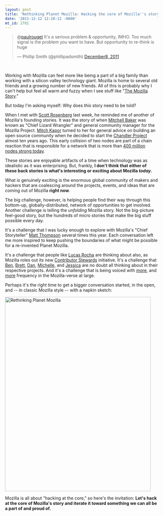```yaml
---
layout: post
title: 'Rethinking Planet Mozilla: Hacking the core of Mozilla''s story'
date: '2011-12-12 12:28:12 -0600'
mt_id: 2781
---
```


<blockquote class="twitter-tweet" data-in-reply-to="144769998152413184"><p>@<a href="https://twitter.com/paulrouget">paulrouget</a> It's a serious problem & opportunity, IMHO. Too much signal is the problem you want to have. But opportunity to re-think is huge</p>&mdash; Phillip Smith (@phillipadsmith) <a href="https://twitter.com/phillipadsmith/status/144784326469500928" data-datetime="2011-12-08T14:24:08+00:00">December8, 2011</a></blockquote>
<script src="//platform.twitter.com/widgets.js" charset="utf-8"></script>
<br />

Working with Mozilla can feel more like being a part of a big family than working with a silicon valley technology giant. Mozilla is home to several old friends and a growing number of new friends. All of this is probably why I can't help but feel all warm and fuzzy when I see stuff like "[The Mozilla Story](https://donate.mozilla.org/page/contribute/the-mozilla-story?source=phillipadsmith)."

But today I'm asking myself: Why does _this_ story need to be told?

When I met with [Scott Rosenberg](http://www.wordyard.com/) last week, he reminded me of another of Mozilla's founding stories. It was the story of when [Mitchell Baker](http://en.wikipedia.org/wiki/Mitchell_Baker) was known as "Chief Lizard Wrangler" and general community manager for the Mozilla Project. [Mitch Kapor](http://en.wikipedia.org/wiki/Mitch_Kapor) turned to her for general advice on building an open source community when he decided to start the [Chandler Project](http://chandlerproject.org/) almost ten years ago. This early collision of two nodes are part of a chain reaction that is responsible for a network that is more than [400 million nodes strong today](http://blog.mozilla.com/blog/2011/03/22/mozilla-launches-firefox-4-and-delivers-a-fast-sleek-and-customizable-browsing-experience-to-more-than-400-million-users-worldwide-2/).

These stories are enjoyable artifacts of a time when technology was as idealistic as it was enterprising. But, frankly, **I don't think that either of these back stories is what's interesting or exciting about Mozilla _today_.**

What *is* genuinely exciting is the enormous global community of makers and hackers that are coalescing around the projects, events, and ideas that are coming out of Mozilla **right now**.

The big challenge, however, is helping people find their way through this bottom-up, globally-distributed, network of opportunities to get involved. Another challenge is telling the _unfolding_ Mozilla story. Not the big-picture feel-good story, but the hundreds of micro stories that make the big stuff possible every day.

It's a challenge that I was lucky enough to explore with Mozilla's "Chief Storyteller" [Matt Thompson](http://openmatt.wordpress.com/) several times this year. Each conversation left me more inspired to keep pushing the boundaries of what might be possible for a re-invented Planet Mozilla.

It's a challenge that people like [Lucas Rocha](http://lucasr.org/about/) are thinking about also, as Mozilla roles out its new [Contributor Stewards](https://wiki.mozilla.org/Stewards) initiative. It's a challenge that [Ben](http://www.benmoskowitz.com/), [Brett](http://mozillapopcorn.org/), [Dan](http://dansinker.com/), [Michelle](http://thornet.wordpress.com/), and [Jessica](http://jessicaklein.blogspot.com/) are no doubt all thinking about in their respective projects. And it's a challenge that is being voiced with [more](http://blog.mozilla.com/mrz/2011/10/24/step-2-air-mozilla-reboot/), and [more](http://airshipatlanta.com/2011/12/02/tracking-mozilla/) frequency in the Mozilla-verse at large.

Perhaps it's the right time to get a bigger conversation started, in the open, and -- in classic Mozilla style -- with a napkin sketch:

<a href="http://www.flickr.com/photos/phillipadsmith/6500079041/" title="Rethinking Planet Mozilla by phillipadsmith, on Flickr"><img src="http://farm8.staticflickr.com/7020/6500079041_d9aa4daf0b_z.jpg" width="480" height="640" alt="Rethinking Planet Mozilla"></a>

Mozilla is all about "hacking at the core," so here's the invitation: **Let's hack at the core of Mozilla's story and iterate it toward something we can all be a part of and proud of.**
